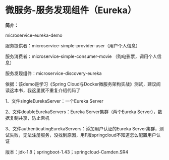 # 微服务-服务发现组件（Eureka）

**简介：** 

microservice-eureka-demo

服务提供者：microservice-simple-provider-user（用户个人信息）

服务消费者：microservice-simple-consumer-movie （购电影票，调用个人信息）

服务发现组件：microservice-discovery-eureka


依据：该demo是学习《Spring Cloud与Docker微服务架构实战》测试，建议阅读这本书，我这里就不重复介绍代码了

1、文件singleEurekaServer：一个Eureka Server

2、文件doubleEurekaServers：Eureka Server集群（两个Eureka Server），数据复制共享，防止宕机

3、文件authenticatingEurekaServers：添加用户认证的Eureka Server集群，测试失败，无法注册服务，没找到原因，用F版springcloud不知道怎么配置用户认证

版本：jdk-1.8；springboot-1.43；springcloud-Camden.SR4

